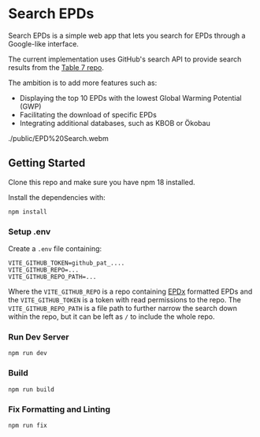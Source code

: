 # Search EPDs

Search EPDs is a simple web app that lets you search for EPDs through a Google-like interface.

The current implementation uses GitHub's search API to provide search results from
the [Table 7 repo](https://github.com/ocni-dtu/table7).

The ambition is to add more features such as:

- Displaying the top 10 EPDs with the lowest Global Warming Potential (GWP)
- Facilitating the download of specific EPDs
- Integrating additional databases, such as KBOB or Ökobau

./public/EPD%20Search.webm

## Getting Started

Clone this repo and make sure you have npm 18 installed.

Install the dependencies with:

`npm install`

### Setup .env
Create a `.env` file containing:

```.dotenv
VITE_GITHUB_TOKEN=github_pat_....
VITE_GITHUB_REPO=...
VITE_GITHUB_REPO_PATH=...
```

Where the `VITE_GITHUB_REPO` is a repo containing [EPDx](https://epdx.kongsgaard.eu/) formatted EPDs and the `VITE_GITHUB_TOKEN` is a token with
read permissions to the repo. The `VITE_GITHUB_REPO_PATH` is a file path to further narrow the search down within the
repo, but it can be left as `/` to include the whole repo.

### Run Dev Server

`npm run dev`

### Build

`npm run build`

### Fix Formatting and Linting

`npm run fix`